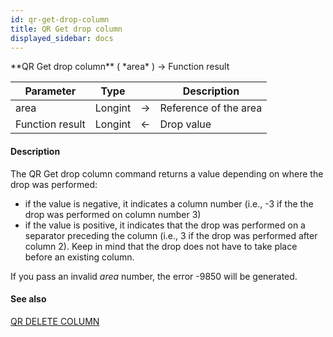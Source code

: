 ```yaml
---
id: qr-get-drop-column
title: QR Get drop column
displayed_sidebar: docs
---
```


<!--REF #_command_.QR Get drop column.Syntax-->**QR Get drop column** ( *area* ) -> Function result<!-- END REF-->
<!--REF #_command_.QR Get drop column.Params-->
| Parameter | Type |  | Description |
| --- | --- | --- | --- |
| area | Longint | -> | Reference of the area |
| Function result | Longint | <- | Drop value |

<!-- END REF-->

#### Description 



The QR Get drop column command returns a value depending on where the drop was performed:

* if the value is negative, it indicates a column number (i.e., -3 if the the drop was performed on column number 3)
* if the value is positive, it indicates that the drop was performed on a separator preceding the column (i.e., 3 if the drop was performed after column 2). Keep in mind that the drop does not have to take place before an existing column.

If you pass an invalid *area* number, the error -9850 will be generated.

#### See also 
[QR DELETE COLUMN](qr-delete-column.md)  